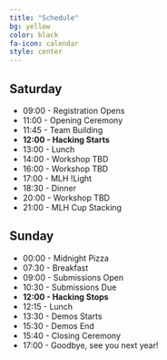 ```yaml
---
title: "Schedule"
bg: yellow
color: black
fa-icon: calendar
style: center
---
```


<div class="schedule-block">

<h2>Saturday</h2>

<ul>
  <li>09:00 - Registration Opens</li>
  <li>11:00 - Opening Ceremony</li>
  <li>11:45 - Team Building</li>
  <li><strong>12:00 - Hacking Starts</strong></li>
  <li>13:00 - Lunch</li>
  <li>14:00 - Workshop TBD</li>
  <li>16:00 - Workshop TBD</li>
  <li>17:00 - MLH !Light</li>
  <li>18:30 - Dinner</li>
  <li>20:00 - Workshop TBD</li>
  <li>21:00 - MLH Cup Stacking</li>
</ul>

</div>


<div class="schedule-block">

<h2>Sunday</h2>

<ul>
<li>00:00 - Midnight Pizza</li>
<li>07:30 - Breakfast</li>
<li>09:00 - Submissions Open</li>
<li>10:30 - Submissions Due</li>
<li><strong>12:00 - Hacking Stops</strong></li>
<li>12:15 - Lunch</li>
<li>13:30 - Demos Starts</li>
<li>15:30 - Demos End</li>
<li>15:40 - Closing Ceremony</li>
<li>17:00 - Goodbye, see you next year!</li>
</ul>

</div>
